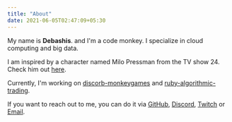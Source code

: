 ```yaml
---
title: "About"
date: 2021-06-05T02:47:09+05:30
---
```


My name is <b>Debashis</b>. and I'm a code monkey. I specialize in cloud computing and big data.


I am inspired by a character named Milo Pressman from the TV show 24. Check him out [here](https://en.wikipedia.org/wiki/Milo_Pressman).


Currently, I'm working on [discorb-monkeygames](https://github.com/pdebashis/discordrb-monkeygames) and [ruby-algorithmic-trading](https://github.com/pdebashis/ruby-algorithmic-trading).
 
If you want to reach out to me, you can do it via
[GitHub](https://github.com/pdebashis), [Discord](https://discord.gg/MKFHJwqZ), [Twitch](https://www.twitch.tv/93codemonkey) or [Email](mailto://pdebashis@outlook.com).